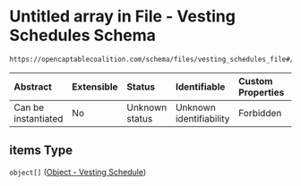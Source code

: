 # Untitled array in File - Vesting Schedules Schema

```txt
https://opencaptablecoalition.com/schema/files/vesting_schedules_file#/properties/items
```



| Abstract            | Extensible | Status         | Identifiable            | Custom Properties | Additional Properties | Access Restrictions | Defined In                                                                                                      |
| :------------------ | :--------- | :------------- | :---------------------- | :---------------- | :-------------------- | :------------------ | :-------------------------------------------------------------------------------------------------------------- |
| Can be instantiated | No         | Unknown status | Unknown identifiability | Forbidden         | Allowed               | none                | [VestingSchedulesFile.schema.json*](../../schema/files/VestingSchedulesFile.schema.json "open original schema") |

## items Type

`object[]` ([Object - Vesting Schedule](vestingschedulesfile-properties-items-object---vesting-schedule.md))
